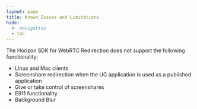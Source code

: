 ```yaml
---
layout: page
title: Known Issues and Limitations
hide:
  #- navigation
  - toc
---
```


The Horizon SDK for WebRTC Redirection does not support the following functionality:

- Linux and Mac clients
- Screenshare redirection when the UC application is used as a published application
- Give or take control of screenshares
- E911 functionality
- Background Blur
